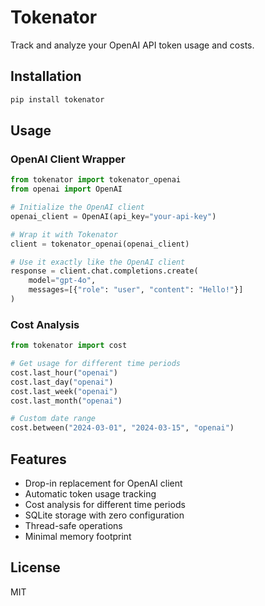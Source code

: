 # Tokenator

Track and analyze your OpenAI API token usage and costs.

## Installation

```bash
pip install tokenator
```

## Usage

### OpenAI Client Wrapper

```python
from tokenator import tokenator_openai
from openai import OpenAI

# Initialize the OpenAI client
openai_client = OpenAI(api_key="your-api-key")

# Wrap it with Tokenator
client = tokenator_openai(openai_client)

# Use it exactly like the OpenAI client
response = client.chat.completions.create(
    model="gpt-4o",
    messages=[{"role": "user", "content": "Hello!"}]
)
```

### Cost Analysis

```python
from tokenator import cost

# Get usage for different time periods
cost.last_hour("openai")
cost.last_day("openai")
cost.last_week("openai")
cost.last_month("openai")

# Custom date range
cost.between("2024-03-01", "2024-03-15", "openai")
```

## Features

- Drop-in replacement for OpenAI client
- Automatic token usage tracking
- Cost analysis for different time periods
- SQLite storage with zero configuration
- Thread-safe operations
- Minimal memory footprint

## License

MIT 